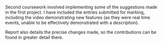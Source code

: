 Second coursework involved implementing some of the suggestions made in the first project. I have included the entries submitted for marking, including the video demonstrating new features (as they were real time events, unable to be effectively demonstrated with a description). 

Report also details the precise changes made, so the contributions can be found in greater detail there.  
